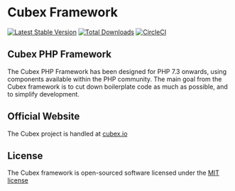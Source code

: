 # Cubex Framework
[![Latest Stable Version](https://poser.pugx.org/cubex/framework/version.png)](https://packagist.org/packages/cubex/framework)
[![Total Downloads](https://poser.pugx.org/cubex/framework/d/total.png)](https://packagist.org/packages/cubex/framework)
[![CircleCI](https://circleci.com/gh/cubex/framework.svg?style=shield)](https://circleci.com/gh/cubex/framework)

## Cubex PHP Framework

The Cubex PHP Framework has been designed for PHP 7.3 onwards, using components available within the PHP community.
The main goal from the Cubex framework is to cut down boilerplate code as much as possible, and to simplify development.

## Official Website

The Cubex project is handled at [cubex.io](http://cubex.io)

## License

The Cubex framework is open-sourced software licensed under the [MIT license](http://opensource.org/licenses/MIT)
